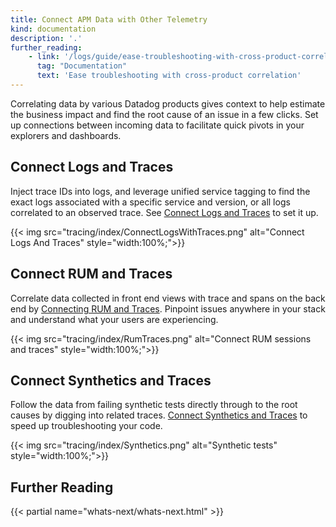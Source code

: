 ```yaml
---
title: Connect APM Data with Other Telemetry
kind: documentation
description: '.'
further_reading:
    - link: '/logs/guide/ease-troubleshooting-with-cross-product-correlation/'
      tag: "Documentation"
      text: 'Ease troubleshooting with cross-product correlation'
---
```


Correlating data by various Datadog products gives context to help estimate the business impact and find the root cause of an issue in a few clicks. Set up connections between incoming data to facilitate quick pivots in your explorers and dashboards.

## Connect Logs and Traces

Inject trace IDs into logs, and leverage unified service tagging to find the exact logs associated with a specific service and version, or all logs correlated to an observed trace. See [Connect Logs and Traces][1] to set it up.

{{< img src="tracing/index/ConnectLogsWithTraces.png" alt="Connect Logs And Traces"  style="width:100%;">}}

## Connect RUM and Traces

Correlate data collected in front end views with trace and spans on the back end by [Connecting RUM and Traces][2]. Pinpoint issues anywhere in your stack and understand what your users are experiencing. 

{{< img src="tracing/index/RumTraces.png" alt="Connect RUM sessions and traces" style="width:100%;">}}

## Connect Synthetics and Traces

Follow the data from failing synthetic tests directly through to the root causes by digging into related traces. [Connect Synthetics and Traces][3] to speed up troubleshooting your code.

{{< img src="tracing/index/Synthetics.png" alt="Synthetic tests" style="width:100%;">}}

## Further Reading

{{< partial name="whats-next/whats-next.html" >}}

[1]: /tracing/connect_logs_and_traces/
[2]: /real_user_monitoring/connect_rum_and_traces/
[3]: /synthetics/apm/
